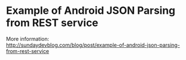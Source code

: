 # Example of Android JSON Parsing from REST service

More information:</br>
http://sundaydevblog.com/blog/post/example-of-android-json-parsing-from-rest-service
